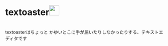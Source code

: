 # textoaster<img src="https://user-images.githubusercontent.com/57828948/83400659-36a60900-a43e-11ea-8099-067a4990b15a.png" width=32>
<br>
textoasterはちょっと かゆいとこに手が届いたりしなかったりする、テキストエディタです
